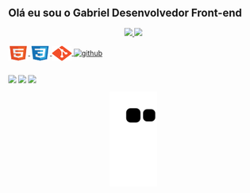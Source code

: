 ## Olá eu sou o Gabriel Desenvolvedor Front-end 
<div align="center">
  <a href="https://github.com/Gabbell01">
  <img height="180em" src="https://github-readme-stats.vercel.app/api?username=Gabbell01&show_icons=true&theme=transparent&include_all_commits=true&count_private=true"/>
  <img height="180em" src="https://github-readme-stats.vercel.app/api/top-langs/?username=Gabbell01&layout=compact&langs_count=7&theme=tokyonight"/>
</div>
  
  <div style="display: inline_block"><br>
  <img align="center" alt="Gabriel-HTML" height="30" width="40" src="https://raw.githubusercontent.com/devicons/devicon/master/icons/html5/html5-original.svg">
  <img align="center" alt="Gabriel-CSS" height="30" width="40" src="https://raw.githubusercontent.com/devicons/devicon/master/icons/css3/css3-original.svg">
<!-- 
  <img align="center" alt="Gabriel-Js" height="30" width="40" src="https://raw.githubusercontent.com/devicons/devicon/master/icons/javascript/javascript-plain.svg">
  <img align="center" alt="Gabriel-React" height="30" width="40" src="https://raw.githubusercontent.com/devicons/devicon/master/icons/react/react-original.svg">
  <img align="center" alt="Gabriel-Csharp" height="30" width="40" src="https://raw.githubusercontent.com/devicons/devicon/master/icons/csharp/csharp-original.svg"> -->
  <img align="center" alt="Gabriel-git" height="30" width="40" src="https://raw.githubusercontent.com/devicons/devicon/master/icons/git/git-original.svg">
  <img align="center" alt="github" height="30" width="30" src="https://raw.githubusercontent.com/Gabbell01/duribeiro/main/assets/GitHub.png">
  
</div>
  
  ##
 <div> 
 
  <a href="https://instagram.com/gabbeeell" target="_blank"><img src="https://img.shields.io/badge/-Instagram-%23E4405F?style=for-the-badge&logo=instagram&logoColor=white" target="_blank"></a>
<a href = "mailto:gabriel_cunhac@hotmail.com.br"><img src="https://img.shields.io/badge/-Gmail-%23333?style=for-the-badge&logo=gmail&logoColor=white" target="_blanck"></a>
  <a href="https://www.linkedin.com/in/gabriell-cunha/-45875016a" target="_blank"><img src="https://img.shields.io/badge/-LinkedIn-%230077B5?style=for-the-badge&logo=linkedin&logoColor=white" target="_blank"></a> 
   
   
 
<div align="center">

  ![Snake animation](https://github.com/Gabbell01/Gabbell01/blob/output/github-contribution-grid-snake.svg)
  
</div>
